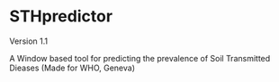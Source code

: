 STHpredictor
============

Version 1.1

A Window based tool for predicting the prevalence of Soil Transmitted Dieases (Made for WHO, Geneva)
